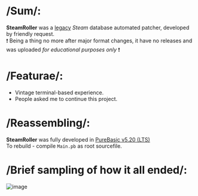 # /Sum/:
__SteamRoller__ was a [legacy](https://www.reddit.com/r/Steam/comments/5iq5ql/how_to_rename_games_in_steam_library/) _Steam_ database automated patcher, developed by friendly request.  
❗ Being a thing no more after major format changes, it have no releases and was uploaded _for educational purposes only_ ❗

# /Featurae/:
* Vintage terminal-based experience.
* People asked me to continue this project.

# /Reassembling/:
__SteamRoller__ was fully developed in [PureBasic v5.20 (LTS)](http://purebasic.com)  
To rebuild - compile `Main.pb` as root sourcefile.

# /Brief sampling of how it all ended/:
![image](https://user-images.githubusercontent.com/8768470/46821990-dfe44b00-cd92-11e8-9acc-4222804f6540.png)
